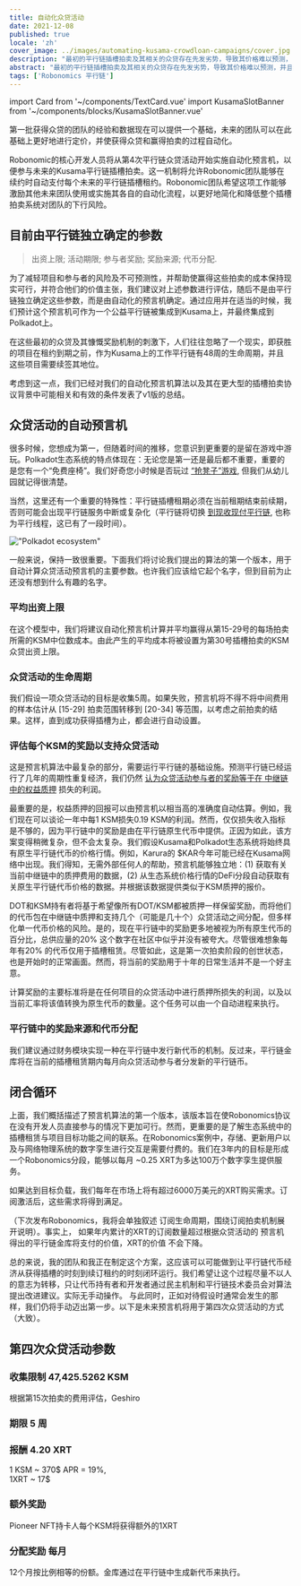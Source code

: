 ```yaml
---
title: 自动化众贷活动
date: 2021-12-08
published: true
locale: 'zh'
cover_image: ../images/automating-kusama-crowdloan-campaigns/cover.jpg
description: "最初的平行链插槽拍卖及其相关的众贷存在先发劣势，导致其价格难以预测，并且往往过高。这种劣势在进行价格厘定的任何新市场中都非常常见，尤其是像平行链拍卖这样的市场，许多团队正在针对不同需求推出多样化产品。"
abstract: "最初的平行链插槽拍卖及其相关的众贷存在先发劣势，导致其价格难以预测，并且往往过高。这种劣势在进行价格厘定的任何新市场中都非常常见，尤其是像平行链拍卖这样的市场，许多团队正在针对不同需求推出多样化产品。"
tags: ['Robonomics 平行链']
---
```

import Card from '~/components/TextCard.vue'
import KusamaSlotBanner from '~/components/blocks/KusamaSlotBanner.vue'

第一批获得众贷的团队的经验和数据现在可以提供一个基础，未来的团队可以在此基础上更好地进行定价，并使获得众贷和赢得拍卖的过程自动化。

Robonomic的核心开发人员将从第4次平行链众贷活动开始实施自动化预言机，以便参与未来的Kusama平行链插槽拍卖。这一机制将允许Robonomic团队能够在续约时自动支付每个未来的平行链插槽租约。Robonomic团队希望这项工作能够激励其他未来团队使用或实施其各自的自动化流程，以更好地简化和降低整个插槽拍卖系统对团队的下行风险。

## 目前由平行链独立确定的参数

> 出资上限; 活动期限; 参与者奖励; 奖励来源; 代币分配.

为了减轻项目和参与者的风险及不可预测性，并帮助使赢得这些拍卖的成本保持现实可行，并符合他们的价值主张，我们建议对上述参数进行评估，随后不是由平行链独立确定这些参数，而是由自动化的预言机确定。通过应用并在适当的时候，我们预计这个预言机可作为一个公益平行链被集成到Kusama上，并最终集成到Polkadot上。

在这些最初的众贷及其慷慨奖励机制的刺激下，人们往往忽略了一个现实，即获胜的项目在租约到期之前，作为Kusama上的工作平行链有48周的生命周期，并且这些项目需要续签其地位。

考虑到这一点，我们已经对我们的自动化预言机算法以及其在更大型的插槽拍卖协议背景中可能相关和有效的条件发表了v1版的总结。

## 众贷活动的自动预言机

很多时候，您想成为第一，但随着时间的推移，您意识到更重要的是留在游戏中游玩。Polkadot生态系统的特点体现在：无论您是第一还是最后都不重要，重要的是您有一个“免费座椅”。我们好奇您小时候是否玩过 [“抢凳子”游戏](https://en.wikipedia.org/wiki/Musical_chairs), 但我们从幼儿园就记得很清楚。

当然，这里还有一个重要的特殊性：平行链插槽租期必须在当前租期结束前续期，否则可能会出现平行链服务中断或复杂化（平行链将切换 [到现收现付平行链](https://medium.com/polkadot-network/parathreads-pay-as-you-go-parachains-7440d23dde06), 也称为平行线程，这已有了一段时间）。

!["Polkadot ecosystem"](../images/automating-kusama-crowdloan-campaigns/polkadot-ecosystem.jpg)

一般来说，保持一致很重要。下面我们将讨论我们提出的算法的第一个版本，用于自动计算众贷活动预言机的主要参数。也许我们应该给它起个名字，但到目前为止还没有想到什么有趣的名字。

### 平均出资上限

在这个模型中，我们将建议自动化预言机计算并平均赢得从第15-29号的每场拍卖所需的KSM中位数成本。由此产生的平均成本将被设置为第30号插槽拍卖的KSM众贷出资上限。		
### 众贷活动的生命周期

我们假设一项众贷活动的目标是收集5周。如果失败，预言机将不得不将中间费用的样本估计从 [15-29] 拍卖范围转移到 [20-34] 等范围，以考虑之前拍卖的结果。这样，直到成功获得插槽为止，都会进行自动设置。

### 评估每个KSM的奖励以支持众贷活动

这是预言机算法中最复杂的部分，需要运行平行链的基础设施。预测平行链已经运行了几年的周期性重复经济，我们仍然 [认为众贷活动参与者的奖励等于在 中继链中的权益质押](https://robonomics.network/blog/robonomics-parachain-lease-offering/) 损失的利润。

最重要的是，权益质押的回报可以由预言机以相当高的准确度自动估算。例如，我们现在可以谈论一年中每1 KSM损失0.19 KSM的利润。然而，仅仅损失收入指标是不够的，因为平行链中的奖励是由在平行链原生代币中提供。正因为如此，该方案变得稍微复杂，但不会太复杂。我们假设Kusama和Polkadot生态系统将始终具有原生平行链代币的价格行情。例如，Karura的 $KAR今年可能已经在Kusama网络中出现。我们得知，无需外部任何人的帮助，预言机能够独立地：(1) 获取有关当前中继链中的质押费用的数据，(2) 从生态系统价格行情的DeFi分段自动获取有关原生平行链代币价格的数据。并根据该数据提供类似于KSM质押的报价。

DOT和KSM持有者将基于希望像所有DOT/KSM都被质押一样保留奖励，而将他们的代币包在中继链中质押和支持几个（可能是几十个）众贷活动之间分配，但多样化单一代币价格的风险。是的，现在平行链中的奖励更多地被视为所有原生代币的百分比，总供应量的20% 这个数字在社区中似乎并没有被夸大。尽管很难想象每年有20% 的代币仅用于插槽租赁。尽管如此，这是第一次拍卖阶段的创世状态，也是开始时的正常画面。然而，将当前的奖励用于十年的日常生活并不是一个好主意。

计算奖励的主要标准将是在任何项目的众贷活动中进行质押所损失的利润，以及以当前汇率将该值转换为原生代币的数量。这个任务可以由一个自动进程来执行。

### 平行链中的奖励来源和代币分配

我们建议通过财务模块实现一种在平行链中发行新代币的机制。反过来，平行链金库将在当前的插槽租赁期内每月向众贷活动参与者分发新的平行链币。

## 闭合循环

上面，我们概括描述了预言机算法的第一个版本，该版本旨在使Robonomics协议在没有开发人员直接参与的情况下更加可行。然而，更重要的是了解生态系统中的插槽租赁与项目目标功能之间的联系。在Robonomics案例中，存储、更新用户以及与网络物理系统的数字孪生进行交互是需要付费的。我们在3年内的目标是形成一个Robonomics分段，能够以每月 ~0.25 XRT为多达100万个数字孪生提供服务。

如果达到目标负载，我们每年在市场上将有超过6000万美元的XRT购买需求。订阅激活后，这些需求将得到满足。

（下次发布Robonomics，我将会单独叙述 订阅生命周期，围绕订阅拍卖机制展开说明）。事实上， 如果年内累计的XRT的订阅数量超过根据众贷活动的 预言机得出的平行链金库将支付的价值，XRT的价值 不会下降。

总的来说，我的团队和我正在制定这个方案，这应该可以可能做到让平行链代币经济从获得插槽的时刻到续订租约的时刻闭环运行。我们希望让这个过程尽量不以人的意志为转移，只让代币持有者和开发者通过民主机制和平行链技术委员会对算法提出改进建议。实际无手动操作。 与此同时，正如对待假设时通常会发生的那样，我们仍将手动迈出第一步。以下是未来预言机将用于第四次众贷活动的方式（大致）。

## 第四次众贷活动参数

<Card>

### 收集限制 **47,425.5262 KSM**

根据第15次拍卖的费用评估，Geshiro

</Card>

<Card>

### 期限 **5 周**

</Card>

<Card>

### 报酬 **4.20 XRT**

1 KSM ~ 370$ APR = 19%,<br/>1XRT ~ 17$

</Card>

<Card>

### 额外奖励

Pioneer NFT持卡人每个KSM将获得额外的1XRT

</Card>

<Card>

### 分配奖励 **每月**

12个月按比例相等的份额。金库通过在平行链中生成新代币来执行。

</Card>

<KusamaSlotBanner />



